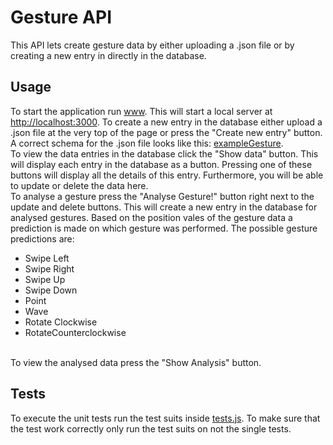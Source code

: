 <h1>Gesture API</h1>
This API lets create gesture data by either uploading a .json file or by creating a new entry in directly in the database.
<h2>Usage</h2>
To start the application run <a href="https://github.com/RobinZitt/gestureAPI/blob/master/bin/www">www</a>.
This will start a local server at <a href="http://localhost:3000">http://localhost:3000</a>.
To create a new entry in the database either upload a .json file at the very top of the page or press the "Create new entry"
button. A correct schema for the .json file looks like this: <a href="https://github.com/RobinZitt/gestureAPI/blob/master/exampleGesture.json">exampleGesture</a>.
<br>
To view the data entries in the database click the "Show data" button. This will display each entry in the database as a button.
Pressing one of these buttons will display all the details of this entry. Furthermore, you will be able to update or delete
the data here.
<br>
To analyse a gesture press the "Analyse Gesture!" button right next to the update and delete buttons. This will create a 
new entry in the database for analysed gestures. Based on the position vales of the gesture data a prediction is made on
which gesture was performed. The possible gesture predictions are:
<ul>
<li>Swipe Left</li>
<li>Swipe Right</li>
<li>Swipe Up</li>
<li>Swipe Down</li>
<li>Point</li>
<li>Wave</li>
<li>Rotate Clockwise</li>
<li>RotateCounterclockwise</li>
</ul>
<br>
To view the analysed data press the "Show Analysis" button.

<h2>Tests</h2>
To execute the unit tests run the test suits inside <a href="https://github.com/RobinZitt/gestureAPI/blob/master/tests/tests.js">tests.js</a>.
To make sure that the test work correctly only run the test suits on not the single tests.